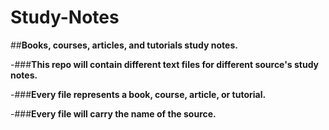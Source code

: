 # Study-Notes
##**Books, courses, articles, and tutorials study notes.**

-###**This repo will contain different text files for different source's study notes.**

-###**Every file represents a book, course, article, or tutorial.**

-###**Every file will carry the name of the source.**

